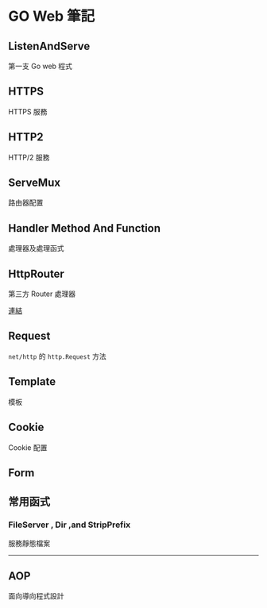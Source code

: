 # GO Web 筆記

## ListenAndServe

第一支 Go web 程式

## HTTPS

HTTPS 服務

## HTTP2

HTTP/2 服務

## ServeMux

路由器配置

## Handler Method And Function

處理器及處理函式

## HttpRouter

第三方 Router 處理器

[連結](https://github.com/julienschmidt/httprouter)

## Request

`net/http` 的 `http.Request` 方法

## Template

模板

## Cookie

Cookie 配置

## Form

## 常用函式

### FileServer , Dir ,and StripPrefix

服務靜態檔案

-----

## AOP

面向導向程式設計
